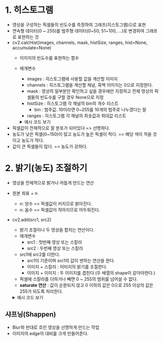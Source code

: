 # 1. 히스토그램
- 영상을 구성하는 픽셀들의 빈도수를 측정하여 그래프(히스토그램)으로 표현
- 연속형 데이터(0 ~ 255)를 범주형 데이터(0~50, 51~100, ...)로 변경하여 그래프로 표현하는 것
- cv2.calcHist(images, channels, mask, histSize, ranges, hist=None, accumulate=None)
  - 이미지의 빈도수를 표현하는 함수
  - 매개변수
    - images : 히스토그램에 사용할 값을 계산할 이미지
    - channels : 히스토그램을 계산할 채널, 흑백 이미지는 0으로 지정한다.
    - mask : 영상의 일부분만 확인하고 싶을 경우에만 지정하고 전체 영상의 픽셀들의 빈도수를 구할 경우 None으로 지정
    - histSize : 히스토그램 각 채널의 bin의 개수 리스트
      - bin : 범주값. 10이라면 0~255를 10개의 범주로 나누겠다는 말
    - ranges : 히스토그램 각 채널의 최솟값과 최대값 리스트
    <details>
    <summary>예시 코드 보기</summary>

    ```python
    import cv2

    # 흑백 이미지
    lenna_gray = cv2.imread('Lenna.png', cv2.IMREAD_GRAYSCALE)  # 해당 이미지를 흑백으로 불러온다.(채널이 1개)

    hist = cv2.calcHist([lenna_gray], [0], None, [256], [0, 255])
    # 흑백인(channel)=[0]) lenna_gray의 영상 전체를 256개의 범주값으로 나눠서 최소는 0 최대는 255인 히스토그램을 생성한다.
    # hist에는 0번의 개수, 1번의 개수, ..., 255값의 개수 가 들어가있다.
    
    # 컬러 이미지
    lenna = cv2.imread('Lenna.png')

    bgr_channels = cv2.split(lenna)  # channel별로 이미지를 나눔
    color_label = ['blue', 'green', 'red']  # channel 명 list

    plt.figure(figsize=(8, 6))
    for channel, color in zip(bgr_channels, color_label):
        print(color)
        
        # channel별 hist 계산
        hist = cv2.calcHist([channel],[0],None, [256], [0, 256])
        plt.plot(hist, color=color, label=color)
        
    plt.legend()
    plt.show()
    ```
  </details>
- 픽셀값이 전체적으로 잘 분포가 되어있다 => 선명하다.
- 농도가 낮은 픽셀(0~150)이 많고 농도가 높은 픽셀이 적다. => 해당 색이 적을 것이고 농도가 작다.
- 값이 큰 픽셀들이 많다. => 농도가 강하다.


# 2. 밝기(농도) 조절하기
- 영상을 전체적으로 밝거나 어둡게 만드는 연산
- 원본 좌표 + n
  - n: 양수 => 픽셀값이 커지므로 밝아진다.
  - n: 음수 => 픽셀값이 작아지므로 어두워진다.

- cv2.add(src1, src2)
  - 밝기 조절이나 두 영상을 합치는 연산이다.
  - 매개변수
    - src1 : 첫번째 영상 또는 스칼라
    - src2 : 두번째 영상 또는 스칼라
  - src1에 src2를 더한다.
    - src1이 기준이며 src1의 값이 변하는 연산을 한다.
    - 이미지 + 스칼라 : 이미지의 밝기를 조절한다.
    - 이미지 + 이미지 : 두 이미지를 겹친다.(두 배열의 shape이 같아야한다.)
  - 픽셀에 스칼라를 더하거나 빼면 0 ~ 255의 범위를 넘어설 수 없다.
  - **saturate 연산** : 값이 순환되지 않고 0 이하의 값은 0으로 255 이상의 값은 255가 되도록 처리한다.
  <details>
    <summary>예시 코드 보기</summary>
    ```python
    import cv2

    # 흑백
    src = cv2.imread('images/penguin.jpg', cv2.IMREAD_GRAYSCALE)

    # src 이미지를 밝게 조절
    dest1 = cv2.add(src, 100)  # 100 픽셀값만큼 밝게

    # src 이미지를 어둡게 조절 
    dest2 = cv2.add(src, -100)
    ```
  </details>

## 샤프닝(Shappen)
- Blur와 반대로 흐린 영상을 선명하게 만드는 작업
- 이미지의 edge의 대비를 크게 만들어준다.
